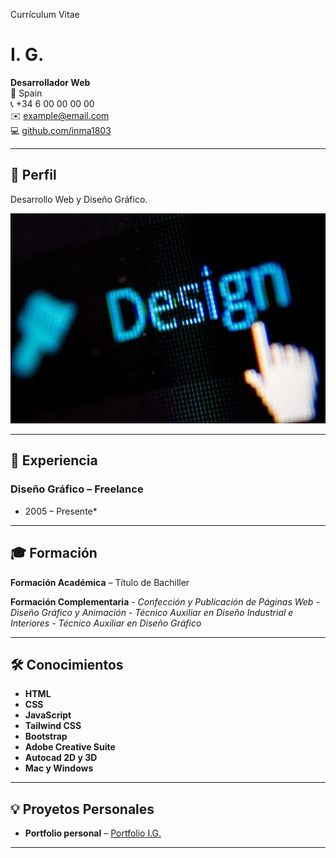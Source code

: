 Currículum Vitae
# I. G.

**Desarrollador Web**  
📍 Spain  
📞 +34 6 00 00 00 00  
✉️ example@email.com  
💻 [github.com/inma1803](https://github.com/inma1803)

---

## 🎯 Perfil

Desarrollo Web y Diseño Gráfico.

![Desarrollo Web](img/design_640.webp)

---

## 💼 Experiencia

### **Diseño Gráfico** – Freelance 
* 2005 – Presente*

---

## 🎓 Formación

**Formación Académica** – Título de Bachiller  

**Formación Complementaria** 
*- Confección y Publicación de Páginas Web*
*- Diseño Gráfico y Animación*
*- Técnico Auxiliar en Diseño Industrial e Interiores*
*- Técnico Auxiliar en Diseño Gráfico*

---

## 🛠️ Conocimientos

- **HTML**  
- **CSS** 
- **JavaScript**
- **Tailwind CSS**
- **Bootstrap**  
- **Adobe Creative Suite** 
- **Autocad 2D y 3D**
- **Mac y Windows**

---

## 💡 Proyetos Personales

- **Portfolio personal** – [Portfolio I.G.](https://portfolioinmadesignsevilla.free.nf)  
 
 

---
